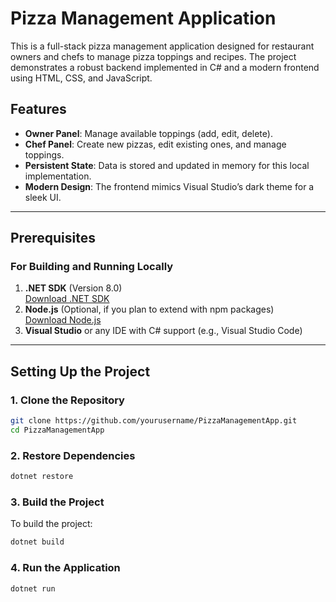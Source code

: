 # Pizza Management Application

This is a full-stack pizza management application designed for restaurant owners and chefs to manage pizza toppings and recipes. The project demonstrates a robust backend implemented in C# and a modern frontend using HTML, CSS, and JavaScript.

## Features

- **Owner Panel**: Manage available toppings (add, edit, delete).
- **Chef Panel**: Create new pizzas, edit existing ones, and manage toppings.
- **Persistent State**: Data is stored and updated in memory for this local implementation.
- **Modern Design**: The frontend mimics Visual Studio’s dark theme for a sleek UI.

---

## Prerequisites

### For Building and Running Locally
1. **.NET SDK** (Version 8.0)  
   [Download .NET SDK](https://dotnet.microsoft.com/download/dotnet/8.0)
2. **Node.js** (Optional, if you plan to extend with npm packages)  
   [Download Node.js](https://nodejs.org/)
3. **Visual Studio** or any IDE with C# support (e.g., Visual Studio Code)

---

## Setting Up the Project

### 1. Clone the Repository
```bash
git clone https://github.com/yourusername/PizzaManagementApp.git
cd PizzaManagementApp
```
### 2. Restore Dependencies
```bash
dotnet restore
```
### 3. Build the Project
To build the project:
```bash
dotnet build
```
### 4. Run the Application
```bash
dotnet run
```
